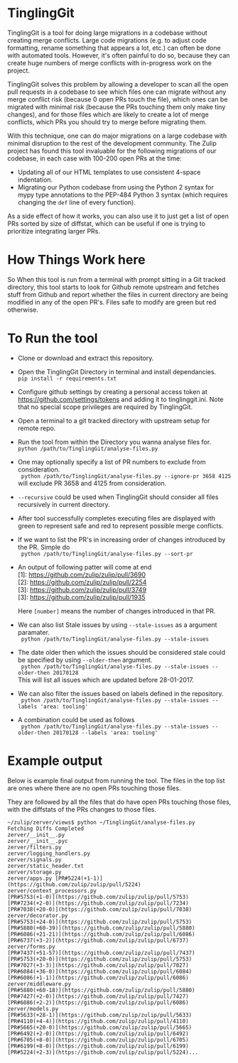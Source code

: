 # TinglingGit

TinglingGit is a tool for doing large migrations in a codebase without
creating merge conflicts.  Large code migrations (e.g. to adjust code
formatting, rename something that appears a lot, etc.) can often be
done with automated tools.  However, it's often painful to do so,
because they can create huge numbers of merge conflicts with
in-progress work on the project.

TinglingGit solves this problem by allowing a developer to scan all
the open pull requests in a codebase to see which files one can
migrate without any merge conflict risk (because 0 open PRs touch the
file), which ones can be migrated with minimal risk (because the PRs
touching them only make tiny changes), and for those files which are
likely to create a lot of merge conflicts, which PRs you should try to
merge before migrating them.

With this technique, one can do major migrations on a large codebase
with minimal disruption to the rest of the development community.  The
Zulip project has found this tool invaluable for the following
migrations of our codebase, in each case with 100-200 open PRs at the
time:

* Updating all of our HTML templates to use consistent 4-space
  indentation.
* Migrating our Python codebase from using the Python 2 syntax for
  mypy type annotations to the PEP-484 Python 3 syntax (which requires
  changing the `def` line of every function).

As a side effect of how it works, you can also use it to just get a
list of open PRs sorted by size of diffstat, which can be useful if
one is trying to prioritize integrating larger PRs.

# How Things Work here

So When this tool is run from a terminal with prompt sitting in a Git
tracked directory, this tool starts to look for Github remote upstream
and fetches stuff from Github and report whether the files in current
directory are being modified in any of the open PR's. Files safe to
modify are green but red otherwise.

# To Run the tool

* Clone or download and extract this repository.
* Open the TinglingGit Directory in terminal and install dependancies.<br>
  ` pip install -r requirements.txt `
* Configure github settings by creating a personal access token at https://github.com/settings/tokens and adding it to tinglinggit.ini. Note that no special scope privileges are required by TinglingGit.
* Open a terminal to a git tracked directory with upstream setup for remote repo.
* Run the tool from within the Directory you wanna analyse files for.<br>
  ` python /path/to/TinglingGit/analyse-files.py `
* One may optionally specify a list of PR numbers to exclude from consideration.<br>
  ` python /path/to/TinglingGit/analyse-files.py --ignore-pr 3658 4125` will exclude PR 3658 and 4125 from consideration.
* `--recursive` could be used when TinglingGit should consider all files recursively in current directory.
* After tool successfully completes executing files are displayed with green to represent safe and red to represent possible merge conflicts.
* If we want to list the PR's in increasing order of changes introduced by the PR. Simple do<br>
  ` python /path/to/TinglingGit/analyse-files.py --sort-pr`
* An output of following patter will come at end<br>
    [1]: https://github.com/zulip/zulip/pull/3690<br>
    [2]: https://github.com/zulip/zulip/pull/2254<br>
    [3]: https://github.com/zulip/zulip/pull/3749<br>
    [3]: https://github.com/zulip/zulip/pull/1935<br>

  Here `[number]` means the number of changes introduced in that PR.
* We can also list Stale issues by using `--stale-issues` as a argument paramater.<br>
  ` python /path/to/TinglingGit/analyse-files.py --stale-issues`
* The date older then which the issues should be considered stale could be specified by using `--older-then` argument.<br>
  ` python /path/to/TinglingGit/analyse-files.py --stale-issues --older-then 20170128`<br>
  This will list all issues which are updated before 28-01-2017.
* We can also filter the issues based on labels defined in the repository.<br>
  ` python /path/to/TinglingGit/analyse-files.py --stale-issues --labels 'area: tooling'`
* A combination could be used as follows<br>
  ` python /path/to/TinglingGit/analyse-files.py --stale-issues --older-then 20170128 --labels 'area: tooling'`

# Example output

Below is example final output from running the tool.  The files in the
top list are ones where there are no open PRs touching those files.

They are followed by all the files that do have open PRs touching
those files, with the diffstats of the PRs changes to those files.


```
~/zulip/zerver/views$ python ~/TinglingGit/analyse-files.py
Fetching Diffs Completed
zerver/__init__.py
zerver/__init__.pyc
zerver/filters.py
zerver/logging_handlers.py
zerver/signals.py
zerver/static_header.txt
zerver/storage.py
zerver/apps.py [PR#5224(+1-1)](https://github.com/zulip/zulip/pull/5224)
zerver/context_processors.py
[PR#5753(+1-0)](https://github.com/zulip/zulip/pull/5753)
[PR#7234(+2-0)](https://github.com/zulip/zulip/pull/7234)
[PR#7038(+20-0)](https://github.com/zulip/zulip/pull/7038)
zerver/decorator.py
[PR#5753(+24-0)](https://github.com/zulip/zulip/pull/5753)
[PR#5880(+60-39)](https://github.com/zulip/zulip/pull/5880)
[PR#6086(+21-21)](https://github.com/zulip/zulip/pull/6086)
[PR#6737(+3-2)](https://github.com/zulip/zulip/pull/6737)
zerver/forms.py
[PR#7437(+51-57)](https://github.com/zulip/zulip/pull/7437)
[PR#5753(+20-0)](https://github.com/zulip/zulip/pull/5753)
[PR#7027(+3-3)](https://github.com/zulip/zulip/pull/7027)
[PR#6084(+36-0)](https://github.com/zulip/zulip/pull/6084)
[PR#6086(+1-1)](https://github.com/zulip/zulip/pull/6086)
zerver/middleware.py
[PR#5880(+60-18)](https://github.com/zulip/zulip/pull/5880)
[PR#7427(+2-0)](https://github.com/zulip/zulip/pull/7427)
[PR#6086(+2-2)](https://github.com/zulip/zulip/pull/6086)
zerver/models.py
[PR#5633(+28-1)](https://github.com/zulip/zulip/pull/5633)
[PR#4110(+4-4)](https://github.com/zulip/zulip/pull/4110)
[PR#5665(+20-0)](https://github.com/zulip/zulip/pull/5665)
[PR#6492(+2-0)](https://github.com/zulip/zulip/pull/6492)
[PR#6705(+8-0)](https://github.com/zulip/zulip/pull/6705)
[PR#6199(+8-0)](https://github.com/zulip/zulip/pull/6199)
[PR#5224(+2-3)](https://github.com/zulip/zulip/pull/5224)...
```
